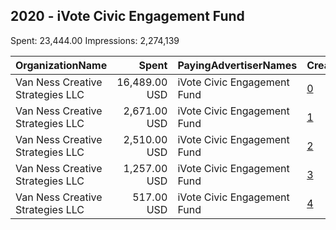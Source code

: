 ## 2020 - iVote Civic Engagement Fund 
Spent: 23,444.00
Impressions: 2,274,139

|OrganizationName|Spent|PayingAdvertiserNames|CreativeUrls|Impressions|Genders|AgeBrackets|CountryCodes|BillingAddresses|CandidateBallotInformation|
|:---|---:|:---|:---|---:|:---|:---|:---|:---|:---|
|Van Ness Creative Strategies LLC|16,489.00 USD|iVote Civic Engagement Fund|[0](https://www.snap.com/political-ads/asset/cc3b6e65a95abdc74d6fbc9d296f40b4430108c7e6b856ec1c1ad3c324ba0565?mediaType=mp4)|1,697,741||18+|united states|US|iVote Civic Engagement Fund|
|Van Ness Creative Strategies LLC|2,671.00 USD|iVote Civic Engagement Fund|[1](https://www.snap.com/political-ads/asset/0ac95c15c5fc53f2f4129d0aca1fdd6060a15f2275ed1786cb742e4645849ba3?mediaType=mp4)|268,772||18+|united states|US|NV General|
|Van Ness Creative Strategies LLC|2,510.00 USD|iVote Civic Engagement Fund|[2](https://www.snap.com/political-ads/asset/0e4101035b7cc4300756a29e0b174c4cc1634484f15063511904542feec7212b?mediaType=mp4)|190,196||18+||US|iVote Civic Engagement Fund|
|Van Ness Creative Strategies LLC|1,257.00 USD|iVote Civic Engagement Fund|[3](https://www.snap.com/political-ads/asset/e269a6326a662b46b9bb89f38950e484188e0586cff887bfe40eda358d4bb9b6?mediaType=mp4)|83,428||18+|united states|US|NV General|
|Van Ness Creative Strategies LLC|517.00 USD|iVote Civic Engagement Fund|[4](https://www.snap.com/political-ads/asset/d0c9b7b0adbb5859ea99757a355d8996ae4c2d08e678fb1ea773c576239e78c7?mediaType=mp4)|34,002||18+|united states|US|NV General|
